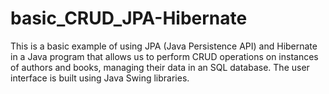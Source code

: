 # basic_CRUD_JPA-Hibernate
This is a basic example of using JPA (Java Persistence API) and Hibernate in a Java program that allows us to perform CRUD operations on instances of authors and books, managing their data in an SQL database. The user interface is built using Java Swing libraries.
